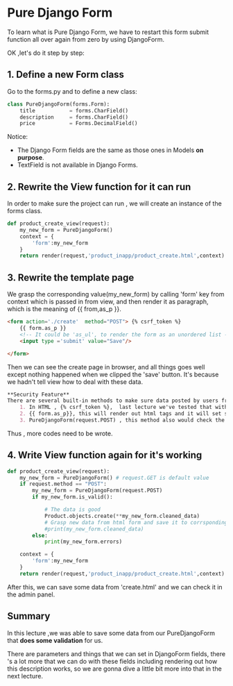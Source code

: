# Pure Django Form

To learn what is Pure Django Form, we have to restart this form submit function all over again from zero by using DjangoForm.

OK ,let's do it step by step:

## 1. Define a new Form class 

Go to the forms.py and to define a new class:

``` python
class PureDjangoForm(forms.Form):
    title			= forms.CharField()
    description		= forms.CharField()
    price			= Forms.DecimalField()
```

Notice:

- The Django Form fields are the same as those ones in Models **on purpose**.
- TextField is not available in Django Forms.

## 2. Rewrite the View function for it can run

In order to make sure the project can run ,  we will create an instance of the forms class.

``` python
def product_create_view(request):
    my_new_form = PureDjangoForm() 
    context = {
        'form':my_new_form
    }
    return render(request,'product_inapp/product_create.html',context)
```



## 3. Rewrite the template page

We grasp the corresponding value(my_new_form) by calling 'form' key from context which is passed in from view, and then render it as  paragraph, which is the meaning of {{ from,as_p }}.

``` html
<form action='./create'  method="POST"> {% csrf_token %}
    {{ form.as_p }}
    <!-- It could be 'as_ul', to render the form as an unordered list -->
    <input type ='submit' value="Save"/>

</form>
```

Then we can see the create page in browser, and all things goes well except nothing happened when we clipped the 'save' button. It's because we hadn't tell view how to deal with these data.



``` markdown
**Security Feature**
There are several built-in methods to make sure data posted by users from browsers would be checked.
	1. In HTML , {% csrf_token %},  last lecture we've tested that without it we can't submit POST method data.
	2. {{ form.as_p}}, this will render out html tags and it will set some html security tags automatically, such as 'required'
	3. PureDjangoForm(request.POST) , this method also would check the data if it's valid. 
```



Thus , more codes need to be wrote.

## 4. Write View function again for it's working

``` python
def product_create_view(request):
    my_new_form = PureDjangoForm() # request.GET is default value
    if request.method == "POST":
        my_new_form = PureDjangoForm(request.POST)
        if my_new_form.is_valid():

            # The data is good
            Product.objects.create(**my_new_form.cleaned_data)
            # Grasp new data from html form and save it to corrsponding fields
            #print(my_new_form.cleaned_data)
        else:
            print(my_new_form.errors)

    context = {
        'form':my_new_form
    }
    return render(request,'product_inapp/product_create.html',context)
```

After this, we can save some data from 'create.html' and we can check it in the admin panel.



## Summary

In this lecture ,we was able to save some data from our PureDjangoForm that **does some validation** for us.

There are parameters and things that we can set in DjangoForm fields, there 's a lot more  that we can do with these fields including rendering out how this description works, so we are gonna dive a little bit more into that in the next lecture.


